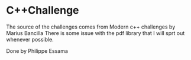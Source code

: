 # C++Challenge

The source of the challenges comes from Modern c++ challenges by Marius Bancilla
There is some issue with the pdf library that I will sprt out whenever possible.

Done by Philippe Essama